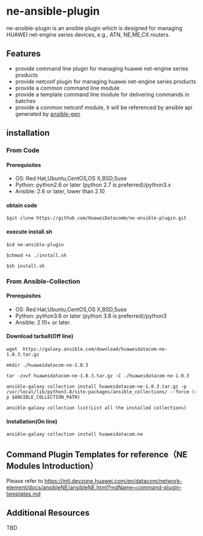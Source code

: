 # **ne-ansible-plugin**
ne-ansible-plugin is an ansible plugin which is designed for managing HUAWEI net-engine series devices, e.g., ATN,
NE,ME,CX routers.

## **Features**
- provide command line plugin for managing huawei net-engine series products
- provide netconf plugin for managing huawei net-engine series products
- provide a common command line module 
- provide a template command line module for delivering commands in batches
- provide a common netconf module, it will be referenced by ansible api generated by [ansible-gen](https://github.com/HuaweiDatacomm/ansible-gen)

[]()

## installation
### From Code
#### Prerequisites

- OS: Red Hat,Ubuntu,CentOS,OS X,BSD,Suse
- Python:  python2.6 or later (python 2.7 is preferred)/python3.x
- Ansible: 2.6 or later, lower than 2.10

#### obtain code

```
$git clone https://github.com/HuaweiDatacomm/ne-ansible-plugin.git
```

#### execute install.sh

```
$cd ne-ansible-plugin
```

```
$chmod +x ./install.sh
```

```
$sh install.sh
```
### From Ansible-Collection
#### Prerequisites

- OS: Red Hat,Ubuntu,CentOS,OS X,BSD,Suse
- Python:  python3.6 or later (python 3.8 is preferred)/python3
- Ansible: 2.10+ or later.

#### Download tarball(Off line)
```
wget  https://galaxy.ansible.com/download/huaweidatacom-ne-1.0.3.tar.gz
```

```
mkdir ./huaweidatacom-ne-1.0.3 
```

```
tar -zxvf huaweidatacom-ne-1.0.3.tar.gz -C ./huaweidatacom-ne-1.0.3
```

```
ansible-galaxy collection install huaweidatacom-ne-1.0.3.tar.gz -p /usr/local/lib/python3.8/site-packages/ansible_collections/ --force (-p $ANSIBLE_COLLECTION_PATH)
```

```
ansible-galaxy collection list(List all the installed collections)
```
#### Installation(On line)
```
ansible-galaxy collection install huaweidatacom.ne
```
## Command Plugin Templates for reference（NE Modules Introduction）
Please refer to https://intl.devzone.huawei.com/en/datacom/network-element/docs/ansibleNE/ansibleNE.html?mdName=command-plugin-templates.md
## Additional Resources
TBD
